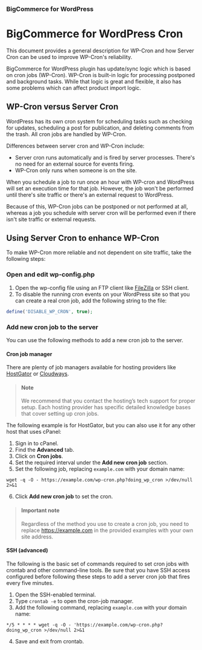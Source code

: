 <div><h3 class="sub-docs-type" id="bigcommerce-for-wordpress">BigCommerce for WordPress</h3></div>

# BigCommerce for WordPress Cron

This document provides a general description for WP-Cron and how Server Cron can be used to improve WP-Cron's reliability.

BigCommerce for WordPress plugin has update/sync logic which is based on cron jobs (WP-Cron). WP-Cron is built-in logic for processing postponed and background tasks. While that logic is great and flexible, it also has some problems which can affect product import logic.

## WP-Cron versus Server Cron
WordPress has its own cron system for scheduling tasks such as checking for updates, scheduling a post for publication, and deleting comments from the trash. All cron jobs are handled by WP-Cron.

Differences between server cron and WP-Cron include:
- Server cron runs automatically and is fired by server processes. There's no need for an external source for events firing.
- WP-Cron only runs when someone is on the site.

When you schedule a job to run once an hour with WP-cron and WordPress will set an execution time for that job. However, the job won't be performed until there's site traffic or there's an external request to WordPress. 

Because of this, WP-Cron jobs can be postponed or not performed at all, whereas a job you schedule with server cron will be performed even if there isn't site traffic or external requests.

## Using Server Cron to enhance WP-Cron
To make WP-Cron more reliable and not dependent on site traffic, take the following steps:

### Open and edit wp-config.php
1. Open the wp-config file using an FTP client like [FileZilla](https://filezilla-project.org/) or SSH client.
2. To disable the running cron events on your WordPress site so that you can create a real cron job, add the following string to the file:

```php title=""
define('DISABLE_WP_CRON', true);
```

### Add new cron job to the server
You can use the following methods to add a new cron job to the server.

#### Cron job manager

There are plenty of job managers available for hosting providers like [HostGator](https://www.hostgator.com/) or [Cloudways](https://www.cloudways.com/).

<!-- theme: info -->
> #### Note
> We recommend that you contact the hosting’s tech support for proper setup. Each hosting provider has specific detailed knowledge bases that cover setting up cron jobs.

The following example is for HostGator, but you can also use it for any other host that uses cPanel: 
1. Sign in to cPanel.
2. Find the **Advanced** tab.
3. Click on **Cron jobs**.
4. Set the required interval under the **Add new cron job** section.
5. Set the following job, replacing `example.com` with your domain name: 

```shell title="Create a cPanel cron job"
wget -q -O - https://example.com/wp-cron.php?doing_wp_cron >/dev/null 2>&1
```

6. Click **Add new cron job** to set the cron.

<!-- theme: info -->
> #### Important note
> Regardless of the method you use to create a cron job, you need to replace https://example.com in the provided examples with your own site address. 

#### SSH (advanced)

The following is the basic set of commands required to set cron jobs with crontab and other command-line tools. Be sure that you have SSH access configured before following these steps to add a server cron job that fires every five minutes.

1. Open the SSH-enabled terminal.
2. Type `crontab -e` to open the cron-job manager.
3. Add the following command, replacing `example.com` with your domain name: 

```shell title="Create cron job with SSH"
*/5 * * * * wget -q -O - 'https://example.com/wp-cron.php?doing_wp_cron >/dev/null 2>&1
```
4. Save and exit from crontab.



